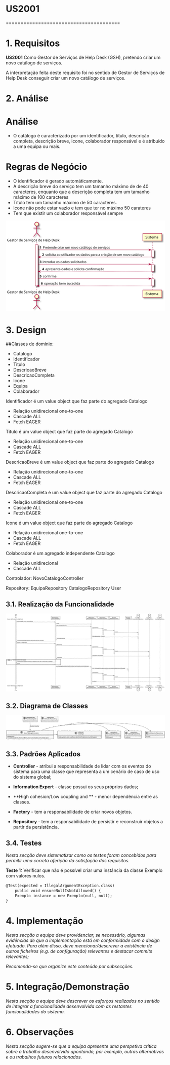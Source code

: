 # US2001
=======================================


# 1. Requisitos

**US2001** Como Gestor de Serviços de Help Desk (GSH), pretendo criar um novo catálogo de serviços.

A interpretação feita deste requisito foi no sentido de Gestor de Serviços de Help Desk conseguir criar um novo catálogo de serviços.

# 2. Análise

# Análise

* O catálogo é caracterizado por um identificador, titulo, descrição completa, descrição breve, icone, colaborador responsável e é atribuido a uma equipa ou mais.

# Regras de Negócio

* O identificador é gerado automáticamente.
* A descrição breve do serviço tem um tamanho máximo de de 40 caracteres, enquanto que a descrição completa tem um tamanho máximo de 100 caracteres
* Título tem um tamanho máximo de 50 caracteres.
* Icone não pode estar vazio e tem que ter no máximo 50 carateres
* Tem que existir um colaborador responsável sempre


![SSD.svg](SSD.svg)


# 3. Design

##Classes de domínio:

* Catalogo
* Identificador
* Titulo
* DescricaoBreve
* DescricaoCompleta
* Icone
* Equipa
* Colaborador

Identificador é um value object que faz parte do agregado Catalogo

* Relação unidirecional one-to-one
* Cascade ALL
* Fetch EAGER

Titulo é um value object que faz parte do agregado Catalogo

* Relação unidirecional one-to-one
* Cascade ALL
* Fetch EAGER

DescricaoBreve é um value object que faz parte do agregado Catalogo

* Relação unidirecional one-to-one
* Cascade ALL
* Fetch EAGER

DescricaoCompleta é um value object que faz parte do agregado Catalogo

* Relação unidirecional one-to-one
* Cascade ALL
* Fetch EAGER

Icone é um value object que faz parte do agregado Catalogo

* Relação unidirecional one-to-one
* Cascade ALL
* Fetch EAGER

Colaborador é um agregado independente Catalogo

* Relação unidirecional 
* Cascade ALL

Controlador: NovoCatalogoController

Repository: EquipaRepository
	    CatalogoRepository
	    User

## 3.1. Realização da Funcionalidade

![SD.svg](SD.svg)

## 3.2. Diagrama de Classes

![CD.svg](CD.svg)

## 3.3. Padrões Aplicados


* **Controller** - atribui a responsabilidade de lidar com os eventos do sistema para uma classe que representa a um cenário de caso de uso do sistema global;

* **Information Expert** - classe possui os seus próprios dados;

* **High cohesion/Low coupling and ** - menor dependência entre as classes.

* **Factory** - tem a responsabilidade de criar novos objetos.

* **Repository** - tem a responsabilidade de persistir e reconstruir objetos a partir da persistência.


## 3.4. Testes 
*Nesta secção deve sistematizar como os testes foram concebidos para permitir uma correta aferição da satisfação dos requisitos.*

**Teste 1:** Verificar que não é possível criar uma instância da classe Exemplo com valores nulos.

	@Test(expected = IllegalArgumentException.class)
		public void ensureNullIsNotAllowed() {
		Exemplo instance = new Exemplo(null, null);
	}

# 4. Implementação

*Nesta secção a equipa deve providenciar, se necessário, algumas evidências de que a implementação está em conformidade com o design efetuado. Para além disso, deve mencionar/descrever a existência de outros ficheiros (e.g. de configuração) relevantes e destacar commits relevantes;*

*Recomenda-se que organize este conteúdo por subsecções.*

# 5. Integração/Demonstração

*Nesta secção a equipa deve descrever os esforços realizados no sentido de integrar a funcionalidade desenvolvida com as restantes funcionalidades do sistema.*

# 6. Observações

*Nesta secção sugere-se que a equipa apresente uma perspetiva critica sobre o trabalho desenvolvido apontando, por exemplo, outras alternativas e ou trabalhos futuros relacionados.*

